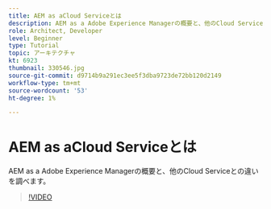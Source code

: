```yaml
---
title: AEM as aCloud Serviceとは
description: AEM as a Adobe Experience Managerの概要と、他のCloud Serviceとの違いを調べます。
role: Architect, Developer
level: Beginner
type: Tutorial
topic: アーキテクチャ
kt: 6923
thumbnail: 330546.jpg
source-git-commit: d9714b9a291ec3ee5f3dba9723de72bb120d2149
workflow-type: tm+mt
source-wordcount: '53'
ht-degree: 1%

---
```



# AEM as aCloud Serviceとは

AEM as a Adobe Experience Managerの概要と、他のCloud Serviceとの違いを調べます。

>[!VIDEO](https://video.tv.adobe.com/v/330546/?quality=12&learn=on)
